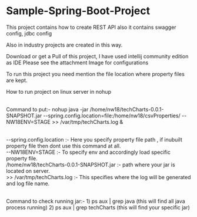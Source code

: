 # Sample-Spring-Boot-Project
This project contains how to create REST API also it contains swagger config, jdbc config

Also in industry projects are created in this way.

Download or get a Pull of this project, I have used intellij community edition as IDE
Please see the attachment Image for configurations

To run this project you need mention the file location where property files are kept.

How to run project on linux server in nohup

<br/>Command to put:- nohup java -jar /home/nw18/techCharts-0.0.1-SNAPSHOT.jar --spring.config.location=file:/home/nw18/csvProperties/ --NW18ENV=STAGE >> /var/tmp/techCharts.log &

<br/>--spring.config.location :- Here you specify property file path , if inubuilt property file then dont use this command at all.
<br/>--NW18ENV=STAGE :- To specify env and accordingly load specific property file.
<br/>/home/nw18/techCharts-0.0.1-SNAPSHOT.jar :- path where your jar is located on server.
<br/>>> /var/tmp/techCharts.log  :- This specifies where the log will be generated and log file name.

<br/>Command to check running jar:- 1) ps aux | grep java (this will find all java process running)  2) ps aux | grep techCharts (this will find your specific jar)


